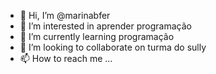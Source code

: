 - 👋 Hi, I’m @marinabfer
- 👀 I’m interested in aprender programação
- 🌱 I’m currently learning programação
- 💞️ I’m looking to collaborate on turma do sully
- 📫 How to reach me ...

<!---
marinabfer/marinabfer is a ✨ special ✨ repository because its `README.md` (this file) appears on your GitHub profile.
You can click the Preview link to take a look at your changes.
--->
